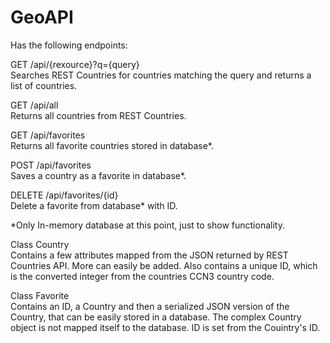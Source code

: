 # GeoAPI

Has the following endpoints:

GET /api/{rexource}?q={query}  
Searches REST Countries for countries matching the query and returns a list of countries.

GET /api/all  
Returns all countries from REST Countries.

GET /api/favorites  
Returns all favorite countries stored in database*.

POST /api/favorites  
Saves a country as a favorite in database*.

DELETE /api/favorites/{id}  
Delete a favorite from database* with ID.

*Only In-memory database at this point, just to show functionality.


Class Country  
Contains a few attributes mapped from the JSON returned by REST Countries API. More can easily be added. Also contains a unique ID, which is the converted integer from the countries CCN3 country code.

Class Favorite  
Contains an ID, a Country and then a serialized JSON version of the Country, that can be easily stored in a database. The complex Country object is not mapped itself to the database. ID is set from the Couintry's ID.
